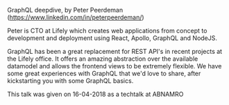GraphQL deepdive, by Peter Peerdeman (https://www.linkedin.com/in/peterpeerdeman/)

Peter is CTO at Lifely which creates web applications from concept to development and deployment using React, Apollo, GraphQL and NodeJS.

GraphQL has been a great replacement for REST API's in recent projects at the Lifely office. It offers an amazing abstraction over the available datamodel and allows the frontend views to be extremely flexible. We have some great experiences with GraphQL that we'd love to share, after kickstarting you with some GraphQL basics.

This talk was given on 16-04-2018 as a techtalk at ABNAMRO
